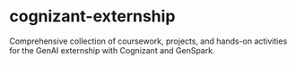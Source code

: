 # cognizant-externship

Comprehensive collection of coursework, projects, and hands-on activities for the GenAI externship with Cognizant and GenSpark.
